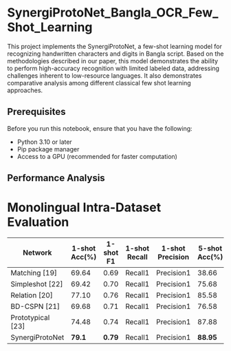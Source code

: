 # SynergiProtoNet_Bangla_OCR_Few_Shot_Learning
This project implements the SynergiProtoNet, a few-shot learning model for recognizing handwritten characters and digits in Bangla script. Based on the methodologies described in our paper, this model demonstrates the ability to perform high-accuracy recognition with limited labeled data, addressing challenges inherent to low-resource languages. It also demonstrates comparative analysis among different classical few shot learning approaches.

## Prerequisites

Before you run this notebook, ensure that you have the following:

- Python 3.10 or later
- Pip package manager
- Access to a GPU (recommended for faster computation)

## Performance Analysis
# Monolingual Intra-Dataset Evaluation

| Network          | 1-shot Acc(%) | 1-shot F1 | 1-shot Recall | 1-shot Precision | 5-shot Acc(%) | 5-shot F1 | 5-shot Recall | 5-shot Precision | 10-shot Acc(%) | 10-shot F1 | 10-shot Recall | 10-shot Precision |
|------------------|---------------|-----------|---------------|------------------|---------------|-----------|---------------|------------------|----------------|------------|----------------|-------------------|
| Matching [19]    | 69.64         | 0.69      | Recall1       | Precision1       | 38.66         | 0.39      | Recall5       | Precision5       | 36.36          | 0.36       | Recall10       | Precision10       |
| Simpleshot [22]  | 69.42         | 0.70      | Recall1       | Precision1       | 75.68         | 0.78      | Recall5       | Precision5       | 82.9           | 0.82       | Recall10       | Precision10       |
| Relation [20]    | 77.10         | 0.76      | Recall1       | Precision1       | 85.58         | 0.87      | Recall5       | Precision5       | 83.2           | 0.83       | Recall10       | Precision10       |
| BD-CSPN [21]     | 69.68         | 0.71      | Recall1       | Precision1       | 76.58         | 0.76      | Recall5       | Precision5       | 83.48          | 0.82       | Recall10       | Precision10       |
| Prototypical [23]| 74.48         | 0.74      | Recall1       | Precision1       | 87.88         | 0.87      | Recall5       | Precision5       | 87.56          | 0.87       | Recall10       | Precision10       |
| SynergiProtoNet  | **79.1**      | **0.79**  | Recall1       | Precision1       | **88.95**     | **0.88**  | Recall5       | Precision5       | **90.04**      | **0.90**   | Recall10       | Precision10       |
